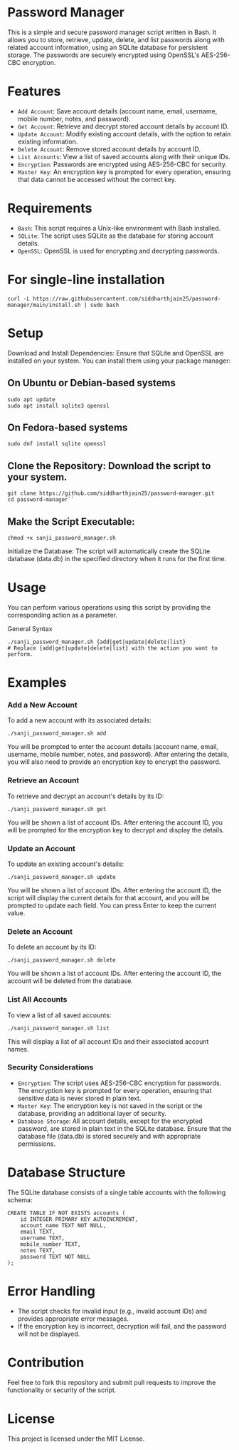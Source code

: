 # Password Manager
This is a simple and secure password manager script written in Bash. It allows you to store, retrieve, update, delete, and list passwords along with related account information, using an SQLite database for persistent storage. The passwords are securely encrypted using OpenSSL's AES-256-CBC encryption.

# Features
- `Add Account`: Save account details (account name, email, username, mobile number, notes, and password).
- `Get Account`: Retrieve and decrypt stored account details by account ID.
- `Update Account`: Modify existing account details, with the option to retain existing information.
- `Delete Account`: Remove stored account details by account ID.
- `List Accounts`: View a list of saved accounts along with their unique IDs.
- `Encryption`: Passwords are encrypted using AES-256-CBC for security.
- `Master Key`: An encryption key is prompted for every operation, ensuring that data cannot be accessed without the correct key.

# Requirements
- `Bash`: This script requires a Unix-like environment with Bash installed.
- `SQLite`: The script uses SQLite as the database for storing account details.
- `OpenSSL`: OpenSSL is used for encrypting and decrypting passwords.

# For single-line installation
    curl -L https://raw.githubusercontent.com/siddharthjain25/password-manager/main/install.sh | sudo bash

# Setup
Download and Install Dependencies: Ensure that SQLite and OpenSSL are installed on your system. You can install them using your package manager:

## On Ubuntu or Debian-based systems
    sudo apt update
    sudo apt install sqlite3 openssl

## On Fedora-based systems
    sudo dnf install sqlite openssl
    
## Clone the Repository: Download the script to your system.
    git clone https://github.com/siddharthjain25/password-manager.git
    cd password-manager``

## Make the Script Executable:
    chmod +x sanji_password_manager.sh

Initialize the Database: The script will automatically create the SQLite database (data.db) in the specified directory when it runs for the first time.

# Usage
You can perform various operations using this script by providing the corresponding action as a parameter.

General Syntax

    ./sanji_password_manager.sh {add|get|update|delete|list}
    # Replace {add|get|update|delete|list} with the action you want to perform.

# Examples
### Add a New Account
To add a new account with its associated details:

    ./sanji_password_manager.sh add

You will be prompted to enter the account details (account name, email, username, mobile number, notes, and password). After entering the details, you will also need to provide an encryption key to encrypt the password.

### Retrieve an Account
To retrieve and decrypt an account's details by its ID:

    ./sanji_password_manager.sh get

You will be shown a list of account IDs. After entering the account ID, you will be prompted for the encryption key to decrypt and display the details.

### Update an Account
To update an existing account's details:

    ./sanji_password_manager.sh update

You will be shown a list of account IDs. After entering the account ID, the script will display the current details for that account, and you will be prompted to update each field. You can press Enter to keep the current value.

### Delete an Account
To delete an account by its ID:

    ./sanji_password_manager.sh delete

You will be shown a list of account IDs. After entering the account ID, the account will be deleted from the database.

### List All Accounts
To view a list of all saved accounts:

    ./sanji_password_manager.sh list

This will display a list of all account IDs and their associated account names.

### Security Considerations
- `Encryption`: The script uses AES-256-CBC encryption for passwords. The encryption key is prompted for every operation, ensuring that sensitive data is never stored in plain text.
- `Master Key`: The encryption key is not saved in the script or the database, providing an additional layer of security.
- `Database Storage`: All account details, except for the encrypted password, are stored in plain text in the SQLite database. Ensure that the database file (data.db) is stored securely and with appropriate permissions.

# Database Structure
The SQLite database consists of a single table accounts with the following schema:


    CREATE TABLE IF NOT EXISTS accounts (
        id INTEGER PRIMARY KEY AUTOINCREMENT,
        account_name TEXT NOT NULL,
        email TEXT,
        username TEXT,
        mobile_number TEXT,
        notes TEXT,
        password TEXT NOT NULL
    );

# Error Handling
- The script checks for invalid input (e.g., invalid account IDs) and provides appropriate error messages.
- If the encryption key is incorrect, decryption will fail, and the password will not be displayed.

# Contribution
Feel free to fork this repository and submit pull requests to improve the functionality or security of the script.

# License
This project is licensed under the MIT License.

